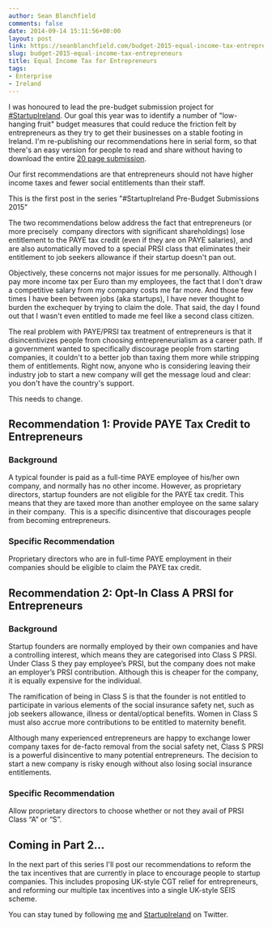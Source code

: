 ```yaml
---
author: Sean Blanchfield
comments: false
date: 2014-09-14 15:11:56+00:00
layout: post
link: https://seanblanchfield.com/budget-2015-equal-income-tax-entrepreneurs/
slug: budget-2015-equal-income-tax-entrepreneurs
title: Equal Income Tax for Entrepreneurs
tags:
- Enterprise
- Ireland
---
```


I was honoured to lead the pre-budget submission project for [#StartupIreland](http://startupireland.ie). Our goal this year was to identify a number of "low-hanging fruit" budget measures that could reduce the friction felt by entrepreneurs as they try to get their businesses on a stable footing in Ireland. I'm re-publishing our recommendations here in serial form, so that there's an easy version for people to read and share without having to download the entire [20 page submission](http://startupireland.ie/wp-content/uploads/2014/09/StartupIreland-Pre-Budget-Submission-2014-Google-Docs.pdf).

Our first recommendations are that entrepreneurs should not have higher income taxes and fewer social entitlements than their staff.

<!-- more -->

This is the first post in the series "#StartupIreland Pre-Budget Submissions 2015"

The two recommendations below address the fact that entrepreneurs (or more precisely  company directors with significant shareholdings) lose entitlement to the PAYE tax credit (even if they are on PAYE salaries), and are also automatically moved to a special PRSI class that eliminates their entitlement to job seekers allowance if their startup doesn't pan out.

Objectively, these concerns not major issues for me personally. Although I pay more income tax per Euro than my employees, the fact that I don't draw a competitive salary from my company costs me far more. And those few times I have been between jobs (aka startups), I have never thought to burden the exchequer by trying to claim the dole. That said, the day I found out that I wasn't even entitled to made me feel like a second class citizen.

The real problem with PAYE/PRSI tax treatment of entrepreneurs is that it disincentivizes people from choosing entrepreneurialism as a career path. If a government wanted to specifically discourage people from starting companies, it couldn't to a better job than taxing them more while stripping them of entitlements. Right now, anyone who is considering leaving their industry job to start a new company will get the message loud and clear: you don't have the country's support.

This needs to change.

## Recommendation 1: Provide PAYE Tax Credit to Entrepreneurs

### Background

A typical founder is paid as a full-time PAYE employee of his/her own company, and normally has no other income. However, as proprietary directors, startup founders are not eligible for the PAYE tax credit. This means that they are taxed more than another employee on the same salary in their company.  This is a specific disincentive that discourages people from becoming entrepreneurs.

### Specific Recommendation

Proprietary directors who are in full-time PAYE employment in their companies should be eligible to claim the PAYE tax credit.

## Recommendation 2: Opt-In Class A PRSI for Entrepreneurs

### Background

Startup founders are normally employed by their own companies and have a controlling interest, which means they are categorised into Class S PRSI. Under Class S they pay employee’s PRSI, but the company does not make an employer’s PRSI contribution. Although this is cheaper for the company, it is equally expensive for the individual.

The ramification of being in Class S is that the founder is not entitled to participate in various elements of the social insurance safety net, such as job seekers allowance, illness or dental/optical benefits. Women in Class S must also accrue more contributions to be entitled to maternity benefit.

Although many experienced entrepreneurs are happy to exchange lower company taxes for de-facto removal from the social safety net, Class S PRSI is a powerful disincentive to many potential entrepreneurs. The decision to start a new company is risky enough without also losing social insurance entitlements.

### Specific Recommendation

Allow proprietary directors to choose whether or not they avail of PRSI Class “A” or “S”.

## Coming in Part 2...

In the next part of this series I'll post our recommendations to reform the the tax incentives that are currently in place to encourage people to startup companies. This includes proposing UK-style CGT relief for entrepreneurs, and reforming our multiple tax incentives into a single UK-style SEIS scheme.

You can stay tuned by following [me](http://twitter.com/seanblanchfield) and [StartupIreland](http://twitter.com/startupireland) on Twitter.